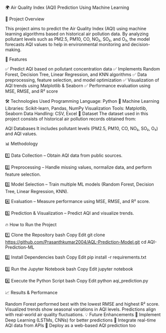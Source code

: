 🌍 Air Quality Index (AQI) Prediction Using Machine Learning

📌 Project Overview

This project aims to predict the Air Quality Index (AQI) using machine learning algorithms based on historical air pollution data. By analyzing pollutant levels such as PM2.5, PM10, CO, NO₂, SO₂, and O₃, the model forecasts AQI values to help in environmental monitoring and decision-making.

🚀 Features

✅ Predict AQI based on pollutant concentration data
✅ Implements Random Forest, Decision Tree, Linear Regression, and KNN algorithms
✅ Data preprocessing, feature selection, and model optimization
✅ Visualization of AQI trends using Matplotlib & Seaborn
✅ Performance evaluation using MSE, RMSE, and R² score


🛠 Technologies Used
Programming Language: Python 🐍
Machine Learning Libraries: Scikit-learn, Pandas, NumPy
Visualization Tools: Matplotlib, Seaborn
Data Handling: CSV, Excel
📂 Dataset
The dataset used in this project consists of historical air pollution records obtained from:

AQI Databases
It includes pollutant levels (PM2.5, PM10, CO, NO₂, SO₂, O₃) and AQI values.

📊 Methodology

1️⃣ Data Collection – Obtain AQI data from public sources.

2️⃣ Preprocessing – Handle missing values, normalize data, and perform feature selection.

3️⃣ Model Selection – Train multiple ML models (Random Forest, Decision Tree, Linear Regression, KNN).

4️⃣ Evaluation – Measure performance using MSE, RMSE, and R² score.

5️⃣ Prediction & Visualization – Predict AQI and visualize trends.

🔥 How to Run the Project

1️⃣ Clone the Repository
bash
Copy
Edit
git clone https://github.com/Prasanthkumar2004/AQL-Prediction-Model.git
cd AQI-Prediction-ML

2️⃣ Install Dependencies
bash
Copy
Edit
pip install -r requirements.txt

3️⃣ Run the Jupyter Notebook
bash
Copy
Edit
jupyter notebook

4️⃣ Execute the Python Script
bash
Copy
Edit
python aqi_prediction.py

📈 Results & Performance

Random Forest performed best with the lowest RMSE and highest R² score.
Visualized trends show seasonal variations in AQI levels.
Predictions align with real-world air quality fluctuations.
💡 Future Enhancements
🔹 Implement Deep Learning (LSTMs, CNNs) for better predictions
🔹 Integrate real-time AQI data from APIs
🔹 Deploy as a web-based AQI prediction too
